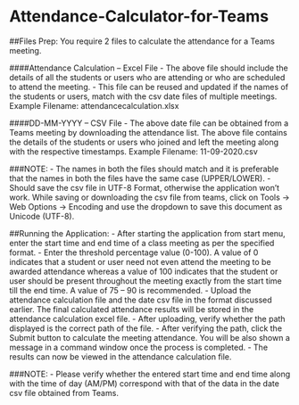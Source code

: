 # Attendance-Calculator-for-Teams

##Files Prep:
You require 2 files to calculate the attendance for a Teams meeting.
	
####Attendance Calculation – Excel File
	- The above file should include the details of all the students or users who are attending or who are scheduled to attend the meeting.
	- This file can be reused and updated if the names of the students or users, match with the csv date files of multiple meetings.
Example Filename: attendancecalculation.xlsx
 
####DD-MM-YYYY – CSV File
	- The above date file can be obtained from a Teams meeting by downloading the attendance list. The above file contains the details of the students or users who joined and left the meeting along with the respective timestamps.
Example Filename: 11-09-2020.csv
 
###NOTE:
	- The names in both the files should match and it is preferable that the names in both the files have the same case (UPPER/LOWER).
	- Should save the csv file in UTF-8 Format, otherwise the application won’t work.
 While saving or downloading the csv file from teams, click on Tools -> Web Options -> Encoding and use the dropdown to save this document as Unicode (UTF-8). 

##Running the Application:
	- After starting the application from start menu, enter the start time and end time of a class meeting as per the specified format.
	- Enter the threshold percentage value (0-100). A value of 0 indicates that a student or user need not even attend the meeting to be awarded attendance whereas a value of 100 indicates that the student or user should be present throughout the meeting exactly from the start time till the end time. A value of 75 – 90 is recommended.
	- Upload the attendance calculation file and the date csv file in the format discussed earlier. The final calculated attendance results will be stored in the attendance calculation excel file.
	- After uploading, verify whether the path displayed is the correct path of the file.
	- After verifying the path, click the Submit button to calculate the meeting attendance. You will be also shown a message in a command window once the process is completed.
	- The results can now be viewed in the attendance calculation file.
 
###NOTE:
	- Please verify whether the entered start time and end time along with the time of day (AM/PM) correspond with that of the data in the date csv file obtained from Teams.
